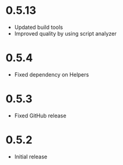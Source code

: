 # 0.5.13

- Updated build tools
- Improved quality by using script analyzer

# 0.5.4

- Fixed dependency on Helpers

# 0.5.3

- Fixed GitHub release

# 0.5.2

- Initial release